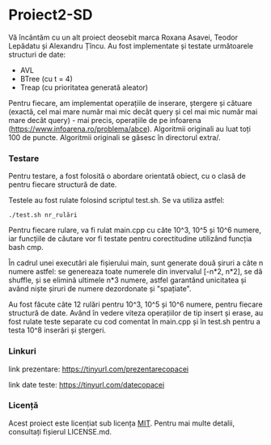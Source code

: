 # Proiect2-SD

Vă încântăm cu un alt proiect deosebit marca Roxana Asavei, Teodor Lepădatu și Alexandru Țîncu. Au fost implementate și testate următoarele structuri de date:
- AVL
- BTree (cu t = 4)
- Treap (cu prioritatea generată aleator)

Pentru fiecare, am implementat operațiile de inserare, ștergere și cătuare (exactă, cel mai mare număr mai mic decât query și cel mai mic număr mai mare decât query) - mai precis, operațiile de pe infoarena (https://www.infoarena.ro/problema/abce). Algoritmii originali au luat toți 100 de puncte. Algoritmii originali se găsesc în directorul extra/.

### Testare

Pentru testare, a fost folosită o abordare orientată obiect, cu o clasă de pentru fiecare structură de date.

Testele au fost rulate folosind scriptul test.sh. Se va utiliza astfel:
```
./test.sh nr_rulări
```

Pentru fiecare rulare, va fi rulat main.cpp cu câte 10^3, 10^5 și 10^6 numere, iar funcțiile de căutare vor fi testate pentru corectitudine utilizând funcția bash cmp.

În cadrul unei executări ale fișierului main, sunt generate două șiruri a câte n numere astfel: se genereaza toate numerele din invervalul [-n\*2, n\*2], se dă shuffle, și se elimină ultimele n\*3 numere, astfel garantând unicitatea și având niște șiruri de numere dezordonate și "spațiate".

Au fost făcute câte 12 rulări pentru 10^3, 10^5 și 10^6 numere, pentru fiecare structură de date. Având în vedere viteza operațiilor de tip insert și erase, au fost rulate teste separate cu cod comentat în main.cpp și în test.sh pentru a testa 10^8 inserări și ștergeri.

### Linkuri

link prezentare: https://tinyurl.com/prezentarecopacei

link date teste: https://tinyurl.com/datecopacei

### Licență
Acest proiect este licențiat sub licența [MIT](https://opensource.org/licenses/MIT). Pentru mai multe detalii, consultați fișierul LICENSE.md.
